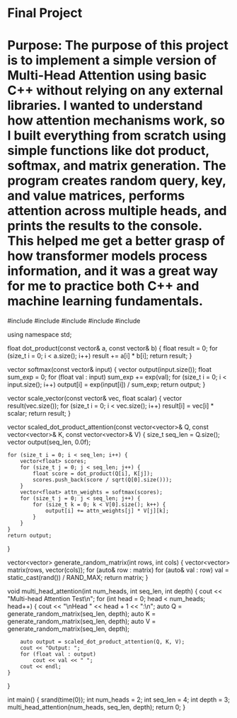 # Final Project 
# Purpose: The purpose of this project is to implement a simple version of Multi-Head Attention using basic C++ without relying on any external libraries. I wanted to understand how attention mechanisms work, so I built everything from scratch using simple functions like dot product, softmax, and matrix generation. The program creates random query, key, and value matrices, performs attention across multiple heads, and prints the results to the console. This helped me get a better grasp of how transformer models process information, and it was a great way for me to practice both C++ and machine learning fundamentals.

#include <iostream>
#include <vector>
#include <cmath>
#include <cstdlib>
#include <ctime>

using namespace std;

float dot_product(const vector<float>& a, const vector<float>& b) {
    float result = 0;
    for (size_t i = 0; i < a.size(); i++)
        result += a[i] * b[i];
    return result;
}

vector<float> softmax(const vector<float>& input) {
    vector<float> output(input.size());
    float sum_exp = 0;
    for (float val : input)
        sum_exp += exp(val);
    for (size_t i = 0; i < input.size(); i++)
        output[i] = exp(input[i]) / sum_exp;
    return output;
}

vector<float> scale_vector(const vector<float>& vec, float scalar) {
    vector<float> result(vec.size());
    for (size_t i = 0; i < vec.size(); i++)
        result[i] = vec[i] * scalar;
    return result;
}

vector<float> scaled_dot_product_attention(const vector<vector<float>>& Q,
                                           const vector<vector<float>>& K,
                                           const vector<vector<float>>& V) {
    size_t seq_len = Q.size();
    vector<float> output(seq_len, 0.0f);

    for (size_t i = 0; i < seq_len; i++) {
        vector<float> scores;
        for (size_t j = 0; j < seq_len; j++) {
            float score = dot_product(Q[i], K[j]);
            scores.push_back(score / sqrt(Q[0].size()));
        }
        vector<float> attn_weights = softmax(scores);
        for (size_t j = 0; j < seq_len; j++) {
            for (size_t k = 0; k < V[0].size(); k++) {
                output[i] += attn_weights[j] * V[j][k];
            }
        }
    }
    return output;
}

vector<vector<float>> generate_random_matrix(int rows, int cols) {
    vector<vector<float>> matrix(rows, vector<float>(cols));
    for (auto& row : matrix)
        for (auto& val : row)
            val = static_cast<float>(rand()) / RAND_MAX;
    return matrix;
}

void multi_head_attention(int num_heads, int seq_len, int depth) {
    cout << "Multi-head Attention Test\n";
    for (int head = 0; head < num_heads; head++) {
        cout << "\nHead " << head + 1 << ":\n";
        auto Q = generate_random_matrix(seq_len, depth);
        auto K = generate_random_matrix(seq_len, depth);
        auto V = generate_random_matrix(seq_len, depth);

        auto output = scaled_dot_product_attention(Q, K, V);
        cout << "Output: ";
        for (float val : output)
            cout << val << " ";
        cout << endl;
    }
}

int main() {
    srand(time(0));
    int num_heads = 2;
    int seq_len = 4;
    int depth = 3;
    multi_head_attention(num_heads, seq_len, depth);
    return 0;
}

